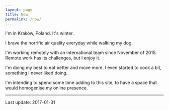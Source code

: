 ```yaml
---
layout: page
title: Now
permalink: /now/
---
```


I'm in Kraków, Poland. It's winter.

I brave the horrific air quality everyday while walking my dog.

I'm working remotely with an international team since November of 2015.
Remote work has its challenges, but I enjoy it.

I'm doing my best to eat better and move more. I even started to cook a bit,
something I never liked doing.

I'm intending to spend some time adding to this site, to have a space that
would homogenise my online presence.


--------
Last update: 2017-01-31
